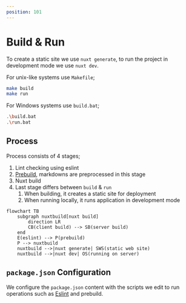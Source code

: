 ```yaml
---
position: 101
---
```


# Build & Run

To create a static site we use `nuxt generate`, to run the project in
development mode we use `nuxt dev`.

For unix-like systems use `Makefile`;

```bash
make build
make run
```

For Windows systems use `build.bat`;

```bash
.\build.bat
.\run.bat
```

## Process

Process consists of 4 stages;

1. Lint checking using eslint
1. [Prebuild][], markdowns are preprocessed in this stage
1. Nuxt build
1. Last stage differs between `build` & `run`
   1. When building, it creates a static site for deployment
   1. When running locally, it runs application in development mode

```mermaid
flowchart TB
    subgraph nuxtbuild[nuxt build]
        direction LR
        CB(client build) --> SB(server build)
    end
    E(eslint) --> P(prebuild)
    P --> nuxtbuild
    nuxtbuild -->|nuxt generate| SWS(static web site)
    nuxtbuild -->|nuxt dev| OS(running on server)
```

## `package.json` Configuration

We configure the `package.json` content with the scripts we edit to run
operations such as [Eslint][] and prebuild.

[Eslint]: https://eslint.org/
[Prebuild]: https://github.com/mouseless/prebuild